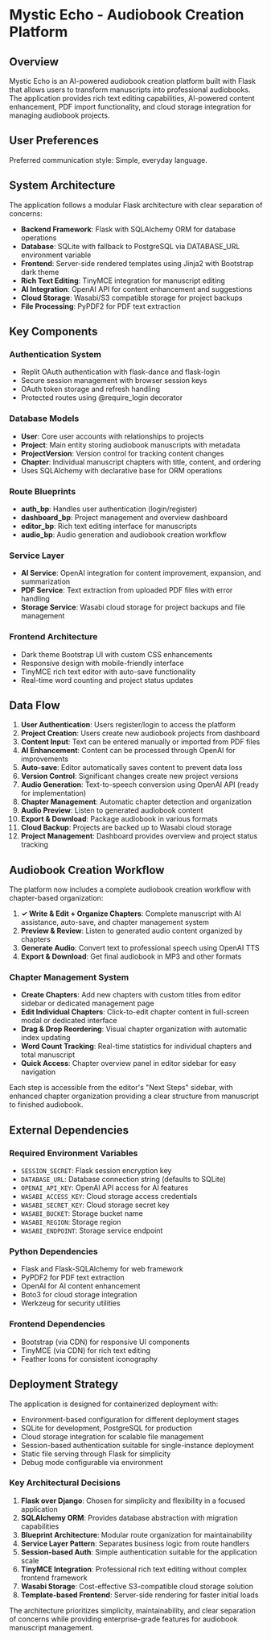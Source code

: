 # Mystic Echo - Audiobook Creation Platform

## Overview

Mystic Echo is an AI-powered audiobook creation platform built with Flask that allows users to transform manuscripts into professional audiobooks. The application provides rich text editing capabilities, AI-powered content enhancement, PDF import functionality, and cloud storage integration for managing audiobook projects.

## User Preferences

Preferred communication style: Simple, everyday language.

## System Architecture

The application follows a modular Flask architecture with clear separation of concerns:

- **Backend Framework**: Flask with SQLAlchemy ORM for database operations
- **Database**: SQLite with fallback to PostgreSQL via DATABASE_URL environment variable
- **Frontend**: Server-side rendered templates using Jinja2 with Bootstrap dark theme
- **Rich Text Editing**: TinyMCE integration for manuscript editing
- **AI Integration**: OpenAI API for content enhancement and suggestions
- **Cloud Storage**: Wasabi/S3 compatible storage for project backups
- **File Processing**: PyPDF2 for PDF text extraction

## Key Components

### Authentication System
- Replit OAuth authentication with flask-dance and flask-login
- Secure session management with browser session keys
- OAuth token storage and refresh handling
- Protected routes using @require_login decorator

### Database Models
- **User**: Core user accounts with relationships to projects
- **Project**: Main entity storing audiobook manuscripts with metadata
- **ProjectVersion**: Version control for tracking content changes
- **Chapter**: Individual manuscript chapters with title, content, and ordering
- Uses SQLAlchemy with declarative base for ORM operations

### Route Blueprints
- **auth_bp**: Handles user authentication (login/register)
- **dashboard_bp**: Project management and overview dashboard
- **editor_bp**: Rich text editing interface for manuscripts
- **audio_bp**: Audio generation and audiobook creation workflow

### Service Layer
- **AI Service**: OpenAI integration for content improvement, expansion, and summarization
- **PDF Service**: Text extraction from uploaded PDF files with error handling
- **Storage Service**: Wasabi cloud storage for project backups and file management

### Frontend Architecture
- Dark theme Bootstrap UI with custom CSS enhancements
- Responsive design with mobile-friendly interface
- TinyMCE rich text editor with auto-save functionality
- Real-time word counting and project status updates

## Data Flow

1. **User Authentication**: Users register/login to access the platform
2. **Project Creation**: Users create new audiobook projects from dashboard
3. **Content Input**: Text can be entered manually or imported from PDF files
4. **AI Enhancement**: Content can be processed through OpenAI for improvements
5. **Auto-save**: Editor automatically saves content to prevent data loss
6. **Version Control**: Significant changes create new project versions
7. **Audio Generation**: Text-to-speech conversion using OpenAI API (ready for implementation)
8. **Chapter Management**: Automatic chapter detection and organization
9. **Audio Preview**: Listen to generated audiobook content
10. **Export & Download**: Package audiobook in various formats
11. **Cloud Backup**: Projects are backed up to Wasabi cloud storage
12. **Project Management**: Dashboard provides overview and project status tracking

## Audiobook Creation Workflow

The platform now includes a complete audiobook creation workflow with chapter-based organization:

1. **✓ Write & Edit + Organize Chapters**: Complete manuscript with AI assistance, auto-save, and chapter management system
2. **Preview & Review**: Listen to generated audio content organized by chapters
3. **Generate Audio**: Convert text to professional speech using OpenAI TTS
4. **Export & Download**: Get final audiobook in MP3 and other formats

### Chapter Management System
- **Create Chapters**: Add new chapters with custom titles from editor sidebar or dedicated management page
- **Edit Individual Chapters**: Click-to-edit chapter content in full-screen modal or dedicated interface
- **Drag & Drop Reordering**: Visual chapter organization with automatic index updating
- **Word Count Tracking**: Real-time statistics for individual chapters and total manuscript
- **Quick Access**: Chapter overview panel in editor sidebar for easy navigation

Each step is accessible from the editor's "Next Steps" sidebar, with enhanced chapter organization providing a clear structure from manuscript to finished audiobook.

## External Dependencies

### Required Environment Variables
- `SESSION_SECRET`: Flask session encryption key
- `DATABASE_URL`: Database connection string (defaults to SQLite)
- `OPENAI_API_KEY`: OpenAI API access for AI features
- `WASABI_ACCESS_KEY`: Cloud storage access credentials
- `WASABI_SECRET_KEY`: Cloud storage secret key
- `WASABI_BUCKET`: Storage bucket name
- `WASABI_REGION`: Storage region
- `WASABI_ENDPOINT`: Storage service endpoint

### Python Dependencies
- Flask and Flask-SQLAlchemy for web framework
- PyPDF2 for PDF text extraction
- OpenAI for AI content enhancement
- Boto3 for cloud storage integration
- Werkzeug for security utilities

### Frontend Dependencies
- Bootstrap (via CDN) for responsive UI components
- TinyMCE (via CDN) for rich text editing
- Feather Icons for consistent iconography

## Deployment Strategy

The application is designed for containerized deployment with:

- Environment-based configuration for different deployment stages
- SQLite for development, PostgreSQL for production
- Cloud storage integration for scalable file management
- Session-based authentication suitable for single-instance deployment
- Static file serving through Flask for simplicity
- Debug mode configurable via environment

### Key Architectural Decisions

1. **Flask over Django**: Chosen for simplicity and flexibility in a focused application
2. **SQLAlchemy ORM**: Provides database abstraction with migration capabilities
3. **Blueprint Architecture**: Modular route organization for maintainability
4. **Service Layer Pattern**: Separates business logic from route handlers
5. **Session-based Auth**: Simple authentication suitable for the application scale
6. **TinyMCE Integration**: Professional rich text editing without complex frontend framework
7. **Wasabi Storage**: Cost-effective S3-compatible cloud storage solution
8. **Template-based Frontend**: Server-side rendering for faster initial loads

The architecture prioritizes simplicity, maintainability, and clear separation of concerns while providing enterprise-grade features for audiobook manuscript management.